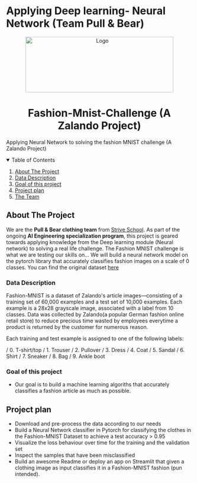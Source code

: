 # Applying Deep learning- Neural Network (Team Pull & Bear)


<p align="center">
  <a href="https://github.com/othneildrew/Best-README-Template">
    <img src="https://user-images.githubusercontent.com/27528504/120189327-7e10d200-c217-11eb-9c1c-1f7721fb2d4f.png" alt="Logo" width="400" height="150">
  </a>

  <h1 align="center">Fashion-Mnist-Challenge (A Zalando Project) </h1>


Applying Neural Network to solving the fashion MNIST challenge (A Zalando Project) 



<!-- TABLE OF CONTENTS -->
<details open="open">
  <summary>Table of Contents</summary>
  <ol>
    <li>
      <a href="#about-the-project">About The Project</a>
    </li>
    <li>
      <a href="#data-description">Data Description</a>
    </li>
    <li>
      <a href="#goal-of-this-project">Goal of this project</a>
    </li>
    <li>
      <a href="#project-plan">Project plan</a>
    </li>
    <li>
      <a href="#the-team">The Team</a>
    </li>
  </ol>
</details>


<!-- ABOUT THE PROJECT -->
## About The Project
We are the **Pull & Bear clothing team** from [Strive School](https://strive.school/). As part of the ongoing **AI Engineering specialization program**, this project is geared towards applying knowledge from the Deep learning module (Neural network) to solving a real life challenge. The Fashion MNIST challenge is what we are testing our skills on... We will build a neural network model on the pytorch library that accurately classifies fashion images on a scale of 0 classes. You can find the original dataset [here](https://www.kaggle.com/zalando-research/fashionmnist/notebooks)



<!-- GETTING STARTED -->

### Data Description

Fashion-MNIST is a dataset of Zalando's article images—consisting of a training set of 60,000 examples and a test set of 10,000 examples. Each example is a 28x28 grayscale image, associated with a label from 10 classes. Data was collected by Zalando(a popular German fashion online retail store) to reduce precious time wasted by employees everytime a product is returned by the customer for numerous reason.

Each training and test example is assigned to one of the following labels:

/ 0. T-shirt/top
/ 1. Trouser
/ 2. Pullover
/ 3. Dress
/ 4. Coat
/ 5. Sandal
/ 6. Shirt
/ 7. Sneaker
/ 8. Bag
/ 9. Ankle boot


### Goal of this project
* Our goal is to build a machine learning algoriths that accurately classifies a fashion article as much as possible.  


## Project plan

* Download and pre-process the data according to our needs
* Build a Neural Network classifier in Pytorch for classifying the clothes in the Fashion-MNIST Dataset to achieve a test accuracy > 0.95
* Visualize the loss behaviour over time for the training and the validation set
* Inspect the samples that have been misclassified
* Build an awesome Readme or deploy an app on Streamlit that given a clothing image as input classifies it in a Fashion-MNIST fashion (pun intended).
